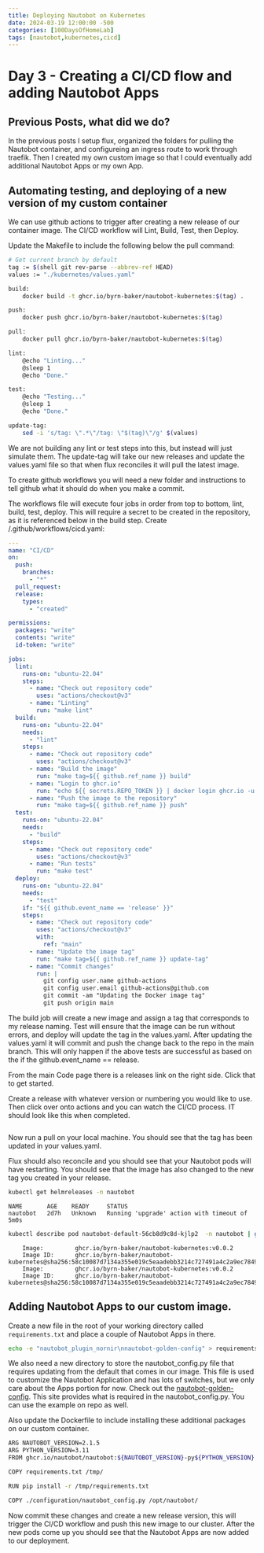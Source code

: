 ```yaml
---
title: Deploying Nautobot on Kubernetes
date: 2024-03-19 12:00:00 -500
categories: [100DaysOfHomeLab]
tags: [nautobot,kubernetes,cicd]
---
```


# Day 3 - Creating a CI/CD flow and adding Nautobot Apps

## Previous Posts, what did we do?
In the previous posts I setup flux, organized the folders for pulling the Nautobot container, and configureing an ingress route to work through traefik. Then I created my own custom image so that I could eventually add additional Nautobot Apps or my own App. 

## Automating testing, and deploying of a new version of my custom container

We can use github actions to trigger after creating a new release of our container image. The CI/CD workflow will Lint, Build, Test, then Deploy.

Update the Makefile to include the following below the pull command:
```bash
# Get current branch by default
tag := $(shell git rev-parse --abbrev-ref HEAD)
values := "./kubernetes/values.yaml"

build:
	docker build -t ghcr.io/byrn-baker/nautobot-kubernetes:$(tag) .

push:
	docker push ghcr.io/byrn-baker/nautobot-kubernetes:$(tag)

pull:
	docker pull ghcr.io/byrn-baker/nautobot-kubernetes:$(tag)

lint:
	@echo "Linting..."
	@sleep 1
	@echo "Done."

test:
	@echo "Testing..."
	@sleep 1
	@echo "Done."

update-tag:
	sed -i 's/tag: \".*\"/tag: \"$(tag)\"/g' $(values)
```

We are not building any lint or test steps into this, but instead will just simulate them. The update-tag will take our new releases and update the values.yaml file so that when flux reconciles it will pull the latest image.

To create github workflows you will need a new folder and instructions to tell github what it should do when you make a commit. 

The workflows file will execute four jobs in order from top to bottom, lint, build, test, deploy. This will require a secret to be created in the repository, as it is referenced below in the build step.
Create /.github/workflows/cicd.yaml:
```yaml
---
name: "CI/CD"
on:
  push:
    branches:
      - "*"
  pull_request:
  release:
    types:
      - "created"

permissions:
  packages: "write"
  contents: "write"
  id-token: "write"

jobs:
  lint:
    runs-on: "ubuntu-22.04"
    steps:
      - name: "Check out repository code"
        uses: "actions/checkout@v3"
      - name: "Linting"
        run: "make lint"
  build:
    runs-on: "ubuntu-22.04"
    needs:
      - "lint"
    steps:
      - name: "Check out repository code"
        uses: "actions/checkout@v3"
      - name: "Build the image"
        run: "make tag=${{ github.ref_name }} build"
      - name: "Login to ghcr.io"
        run: "echo ${{ secrets.REPO_TOKEN }} | docker login ghcr.io -u USERNAME --password-stdin"
      - name: "Push the image to the repository"
        run: "make tag=${{ github.ref_name }} push"
  test:
    runs-on: "ubuntu-22.04"
    needs:
      - "build"
    steps:
      - name: "Check out repository code"
        uses: "actions/checkout@v3"
      - name: "Run tests"
        run: "make test"
  deploy:
    runs-on: "ubuntu-22.04"
    needs:
      - "test"
    if: "${{ github.event_name == 'release' }}"
    steps:
      - name: "Check out repository code"
        uses: "actions/checkout@v3"
        with:
          ref: "main"
      - name: "Update the image tag"
        run: "make tag=${{ github.ref_name }} update-tag"
      - name: "Commit changes"
        run: |
          git config user.name github-actions
          git config user.email github-actions@github.com
          git commit -am "Updating the Docker image tag"
          git push origin main
```

The build job will create a new image and assign a tag that corresponds to my release naming. Test will ensure that the image can be run without errors, and deploy will update the tag in the values.yaml. After updating the values.yaml it will commit and push the change back to the repo in the main branch. This will only happen if the above tests are successful as based on the if the github.event_name == release.

From the main Code page there is a releases link on the right side. Click that to get started.
<img src="/assets/lib/github-releases.png" alt="">

Create a release with whatever version or numbering you would like to use. Then click over onto actions and you can watch the CI/CD process. IT should look like this when completed.

<img src="/assets/lib/github-cicd.png" alt="">

Now run a pull on your local machine. You should see that the tag has been updated in your values.yaml.

Flux should also reconcile and you should see that your Nautobot pods will have restarting. You should see that the image has also changed to the new tag you created in your release.

```bash
kubectl get helmreleases -n nautobot
```
```
NAME       AGE    READY     STATUS
nautobot   2d7h   Unknown   Running 'upgrade' action with timeout of 5m0s
```
```bash
kubectl describe pod nautobot-default-56cb8d9c8d-kjlp2  -n nautobot | grep Image
```
```
    Image:         ghcr.io/byrn-baker/nautobot-kubernetes:v0.0.2
    Image ID:      ghcr.io/byrn-baker/nautobot-kubernetes@sha256:58c10087d7134a355e019c5eaadebb3214c727491a4c2a9ec784903a96696afa
    Image:         ghcr.io/byrn-baker/nautobot-kubernetes:v0.0.2
    Image ID:      ghcr.io/byrn-baker/nautobot-kubernetes@sha256:58c10087d7134a355e019c5eaadebb3214c727491a4c2a9ec784903a96696afa
```

## Adding Nautobot Apps to our custom image.
Create a new file in the root of your working directory called ```requirements.txt``` and place a couple of Nautobot Apps in there.
```bash
echo -e "nautobot_plugin_nornir\nnautobot-golden-config" > requirements.txt
```
We also need a new directory to store the nautobot_config.py file that requires updating from the default that comes in our image. This file is used to customize the Nautobot Application and has lots of switches, but we only care about the Apps portion for now. Check out the [nautobot-golden-config](https://docs.nautobot.com/projects/golden-config/en/latest/admin/install/). This site provides what is required in the nautobot_config.py. You can use the example on repo as well.

Also update the Dockerfile to include installing these additional packages on our custom container. 
```bash
ARG NAUTOBOT_VERSION=2.1.5
ARG PYTHON_VERSION=3.11
FROM ghcr.io/nautobot/nautobot:${NAUTOBOT_VERSION}-py${PYTHON_VERSION}

COPY requirements.txt /tmp/

RUN pip install -r /tmp/requirements.txt

COPY ./configuration/nautobot_config.py /opt/nautobot/
```
Now commit these changes and create a new release version, this will trigger the CI/CD workflow and push this new image to our cluster. After the new pods come up you should see that the Nautobot Apps are now added to our deployment.